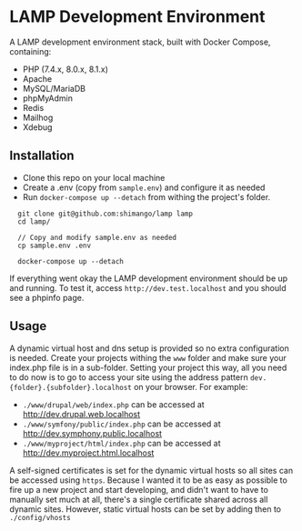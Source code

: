 # LAMP Development Environment

A LAMP development environment stack, built with Docker Compose, containing: 
- PHP (7.4.x, 8.0.x, 8.1.x)
- Apache
- MySQL/MariaDB
- phpMyAdmin
- Redis
- Mailhog
- Xdebug

 
##  Installation
- Clone this repo on your local machine
- Create a .env (copy from `sample.env`) and configure it as needed 
- Run `docker-compose up --detach` from withing the project's folder.
```shell
  git clone git@github.com:shimango/lamp lamp
  cd lamp/
  
  // Copy and modify sample.env as needed
  cp sample.env .env
    
  docker-compose up --detach
```
If everything went okay the LAMP development environment should be up and running. To test it, access
`http://dev.test.localhost` and you should see a phpinfo page.

## Usage
A dynamic virtual host and dns setup is provided so no extra configuration is needed. Create your projects withing the 
`www` folder and make sure your index.php file is in a sub-folder. Setting your project this way, all you need to do now 
is to go to access your site using the address pattern `dev.{folder}.{subfolder}.localhost` on your browser. 
For example:
- `./www/drupal/web/index.php` can be accessed at http://dev.drupal.web.localhost
- `./www/symfony/public/index.php` can be accessed at http://dev.symphony.public.localhost
- `./www/myproject/html/index.php` can be accessed at http://dev.myproject.html.localhost

A self-signed certificates is set for the dynamic virtual hosts so all sites can be accessed using `https`. Because I 
wanted it to be as easy as possible to fire up a new project and start developing, and didn't want to have to manually 
set much at all, there's a single certificate shared across all dynamic sites. However, static virtual hosts can be set
by adding then to `./config/vhosts` 